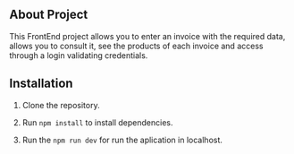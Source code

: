 ## About Project

This FrontEnd project allows you to enter an invoice with the required data, allows you to consult it, see the products of each invoice and access through a login validating credentials.

## Installation

1. Clone the repository.

2. Run ```npm install``` to install dependencies.

3. Run the ```npm run dev``` for run the aplication in localhost.
